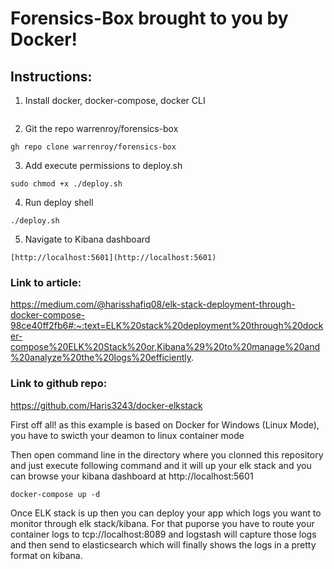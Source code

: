 # Forensics-Box brought to you by Docker!

## Instructions:
1) Install docker, docker-compose, docker CLI
```
```
2) Git the repo warrenroy/forensics-box 
```
gh repo clone warrenroy/forensics-box
```
3) Add execute permissions to deploy.sh
```    
sudo chmod +x ./deploy.sh
```
4) Run deploy shell
```
./deploy.sh
```
5) Navigate to Kibana dashboard
```
[http://localhost:5601](http://localhost:5601)
```

### Link to article:
https://medium.com/@harisshafiq08/elk-stack-deployment-through-docker-compose-98ce40ff2fb6#:~:text=ELK%20stack%20deployment%20through%20docker-compose%20ELK%20Stack%20or,Kibana%29%20to%20manage%20and%20analyze%20the%20logs%20efficiently.

### Link to github repo:
https://github.com/Haris3243/docker-elkstack

First off all! as this example is based on Docker for Windows (Linux Mode), you have to swicth your deamon to linux container mode

Then open command line in the directory where you clonned this repository and just execute following command and it will up your elk stack and you can browse your kibana dashboard at http://localhost:5601

```
docker-compose up -d
```

Once ELK stack is up then you can deploy your app which logs you want to monitor through elk stack/kibana. For that puporse you have to route your container logs to tcp://localhost:8089 and logstash will capture those logs and then send to elasticsearch which will finally shows the logs in a pretty format on kibana.
